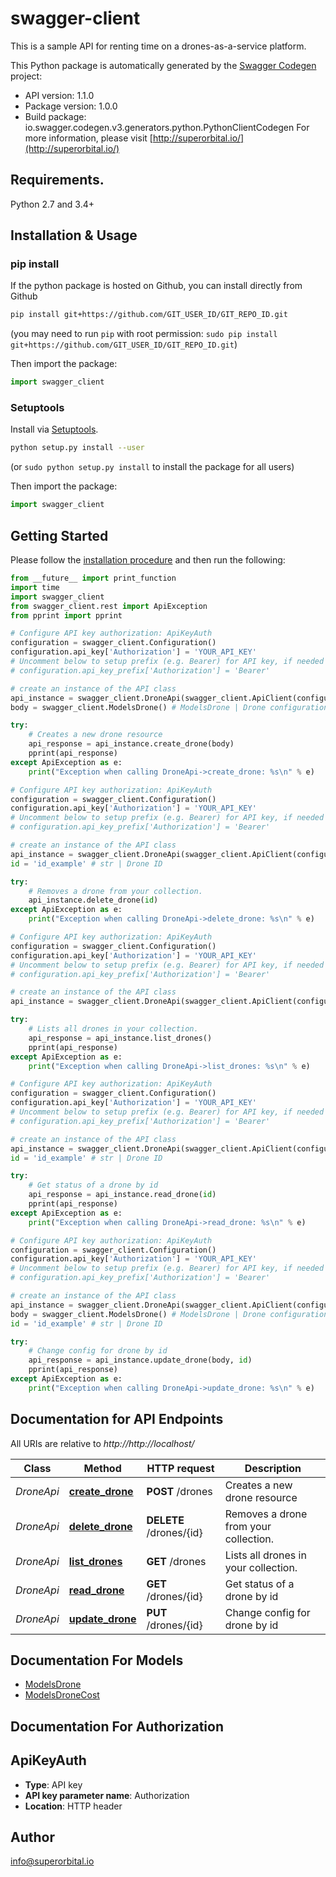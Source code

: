 # swagger-client
This is a sample API for renting time on a drones-as-a-service platform.

This Python package is automatically generated by the [Swagger Codegen](https://github.com/swagger-api/swagger-codegen) project:

- API version: 1.1.0
- Package version: 1.0.0
- Build package: io.swagger.codegen.v3.generators.python.PythonClientCodegen
For more information, please visit [http://superorbital.io/](http://superorbital.io/)

## Requirements.

Python 2.7 and 3.4+

## Installation & Usage
### pip install

If the python package is hosted on Github, you can install directly from Github

```sh
pip install git+https://github.com/GIT_USER_ID/GIT_REPO_ID.git
```
(you may need to run `pip` with root permission: `sudo pip install git+https://github.com/GIT_USER_ID/GIT_REPO_ID.git`)

Then import the package:
```python
import swagger_client 
```

### Setuptools

Install via [Setuptools](http://pypi.python.org/pypi/setuptools).

```sh
python setup.py install --user
```
(or `sudo python setup.py install` to install the package for all users)

Then import the package:
```python
import swagger_client
```

## Getting Started

Please follow the [installation procedure](#installation--usage) and then run the following:

```python
from __future__ import print_function
import time
import swagger_client
from swagger_client.rest import ApiException
from pprint import pprint

# Configure API key authorization: ApiKeyAuth
configuration = swagger_client.Configuration()
configuration.api_key['Authorization'] = 'YOUR_API_KEY'
# Uncomment below to setup prefix (e.g. Bearer) for API key, if needed
# configuration.api_key_prefix['Authorization'] = 'Bearer'

# create an instance of the API class
api_instance = swagger_client.DroneApi(swagger_client.ApiClient(configuration))
body = swagger_client.ModelsDrone() # ModelsDrone | Drone configuration. Must include a plan. Must not include a status or cost

try:
    # Creates a new drone resource
    api_response = api_instance.create_drone(body)
    pprint(api_response)
except ApiException as e:
    print("Exception when calling DroneApi->create_drone: %s\n" % e)

# Configure API key authorization: ApiKeyAuth
configuration = swagger_client.Configuration()
configuration.api_key['Authorization'] = 'YOUR_API_KEY'
# Uncomment below to setup prefix (e.g. Bearer) for API key, if needed
# configuration.api_key_prefix['Authorization'] = 'Bearer'

# create an instance of the API class
api_instance = swagger_client.DroneApi(swagger_client.ApiClient(configuration))
id = 'id_example' # str | Drone ID

try:
    # Removes a drone from your collection.
    api_instance.delete_drone(id)
except ApiException as e:
    print("Exception when calling DroneApi->delete_drone: %s\n" % e)

# Configure API key authorization: ApiKeyAuth
configuration = swagger_client.Configuration()
configuration.api_key['Authorization'] = 'YOUR_API_KEY'
# Uncomment below to setup prefix (e.g. Bearer) for API key, if needed
# configuration.api_key_prefix['Authorization'] = 'Bearer'

# create an instance of the API class
api_instance = swagger_client.DroneApi(swagger_client.ApiClient(configuration))

try:
    # Lists all drones in your collection.
    api_response = api_instance.list_drones()
    pprint(api_response)
except ApiException as e:
    print("Exception when calling DroneApi->list_drones: %s\n" % e)

# Configure API key authorization: ApiKeyAuth
configuration = swagger_client.Configuration()
configuration.api_key['Authorization'] = 'YOUR_API_KEY'
# Uncomment below to setup prefix (e.g. Bearer) for API key, if needed
# configuration.api_key_prefix['Authorization'] = 'Bearer'

# create an instance of the API class
api_instance = swagger_client.DroneApi(swagger_client.ApiClient(configuration))
id = 'id_example' # str | Drone ID

try:
    # Get status of a drone by id
    api_response = api_instance.read_drone(id)
    pprint(api_response)
except ApiException as e:
    print("Exception when calling DroneApi->read_drone: %s\n" % e)

# Configure API key authorization: ApiKeyAuth
configuration = swagger_client.Configuration()
configuration.api_key['Authorization'] = 'YOUR_API_KEY'
# Uncomment below to setup prefix (e.g. Bearer) for API key, if needed
# configuration.api_key_prefix['Authorization'] = 'Bearer'

# create an instance of the API class
api_instance = swagger_client.DroneApi(swagger_client.ApiClient(configuration))
body = swagger_client.ModelsDrone() # ModelsDrone | Drone configuration. Must include a plan. Must not include a status or cost
id = 'id_example' # str | Drone ID

try:
    # Change config for drone by id
    api_response = api_instance.update_drone(body, id)
    pprint(api_response)
except ApiException as e:
    print("Exception when calling DroneApi->update_drone: %s\n" % e)
```

## Documentation for API Endpoints

All URIs are relative to *http://http://localhost/*

Class | Method | HTTP request | Description
------------ | ------------- | ------------- | -------------
*DroneApi* | [**create_drone**](docs/DroneApi.md#create_drone) | **POST** /drones | Creates a new drone resource
*DroneApi* | [**delete_drone**](docs/DroneApi.md#delete_drone) | **DELETE** /drones/{id} | Removes a drone from your collection.
*DroneApi* | [**list_drones**](docs/DroneApi.md#list_drones) | **GET** /drones | Lists all drones in your collection.
*DroneApi* | [**read_drone**](docs/DroneApi.md#read_drone) | **GET** /drones/{id} | Get status of a drone by id
*DroneApi* | [**update_drone**](docs/DroneApi.md#update_drone) | **PUT** /drones/{id} | Change config for drone by id

## Documentation For Models

 - [ModelsDrone](docs/ModelsDrone.md)
 - [ModelsDroneCost](docs/ModelsDroneCost.md)

## Documentation For Authorization


## ApiKeyAuth

- **Type**: API key
- **API key parameter name**: Authorization
- **Location**: HTTP header


## Author

info@superorbital.io
